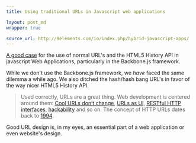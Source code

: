 ```yaml
---
title: Using traditional URLs in Javascript web applications

layout: post_md
wrapper: true

source_url: http://9elements.com/io/index.php/hybrid-javascript-apps/
---
```

[A good case][post-url] for the use of normal URL's and the HTML5 History API in javascript Web Applications, particularly in the Backbone.js framework.

While we don't use the Backbone.js framework, we *have* faced the same dilemma a while ago. We also ditched the hash/hash bang URL's in favor of the way nicer HTML5 History API.

> Used correctly, URLs are a great thing. Web development is centered around them: [Cool URLs don’t change][cool-urls-dont-change], [URLs as UI][urls-as-ui], [RESTful HTTP interfaces][restful-http-interfaces], [hackability][hackability] and so on. The concept of HTTP URLs dates back to [1994][1994].

Good URL design is, in my eyes, an essential part of a web application or even website's design.

[post-url]: http://9elements.com/io/index.php/hybrid-javascript-apps/
[cool-urls-dont-change]: http://www.w3.org/Provider/Style/URI.html
[urls-as-ui]: http://www.nngroup.com/articles/url-as-ui/
[restful-http-interfaces]: http://en.wikipedia.org/wiki/Representational_state_transfer
[hackability]: http://2002-2012.mattwilcox.net/archive/entry/id/990/
[1994]: http://tools.ietf.org/html/rfc1738